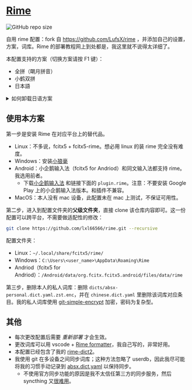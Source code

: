 # [Rime](https://blog.isteed.cc/post/rime-2022/)

![GitHub repo size](https://img.shields.io/github/repo-size/lxl66566/rime)

自用 rime 配置：fork 自 <https://github.com/LufsX/rime> ，并添加自己的设置，方案，词库。Rime 的部署教程网上到处都是，我这里就不说得太详细了。

本配置支持的方案（切换方案请按 F1 键）：

- 全拼（朙月拼音）
- 小鹤双拼
- 日本語

<details>
  <summary>如何卸载日语方案</summary>
  删除所有 `japanese` 开头的 yaml 文件与 `dicts-jap` 即可。
</details>

## 使用本方案

第一步是安装 Rime 在对应平台上的替代品。

- Linux：不多说，fcitx5 + fcitx5-rime。想必用 linux 的装 rime 完全没有难度。
- Windows：安装[小狼毫](https://github.com/rime/weasel/releases)
- Android：小企鹅输入法（fcitx5 for Andriod）和同文输入法都支持 rime。我选用前者。
  - 下载[小企鹅输入法](https://github.com/fcitx5-android/fcitx5-android/releases) 和链接下面的 `plugin.rime`。注意：不要安装 Google Play 上的小企鹅输入法版本。和插件不兼容。
- MacOS：本人没有 mac 设备，此配置未在 mac 上测试，不保证可用性。

第二步，进入到配置文件夹的**父级文件夹**，直接 clone 该仓库内容即可。这一份配置可以跨平台，不需要做适配性的修改：

```sh
git clone https://github.com/lxl66566/rime.git --recursive
```

配置文件夹：

- Linux：`~/.local/share/fcitx5/rime/`
- Windows：`C:\Users\<user_name>\AppData\Roaming\Rime`
- Andriod（fcitx5 for Andriod）：`/Android/data/org.fcitx.fcitx5.android/files/data/rime`

第三步，删除本人的私人词库：删除 `dicts/absx-personal.dict.yaml.zst.enc`，并在 `chinese.dict.yaml` 里删除该词库对应条目。我的私人词库使用 [git-simple-encrypt](https://github.com/lxl66566/git-simple-encrypt) 加密，密码为复杂型。

## 其他

- 每次更改配置后需要 _重新部署_ 才会生效。
- 更改词库可以用 vscode + [Rime formatter](https://github.com/lxl66566/rime-formatter)，我自己写的，非常好用。
- 本配置已经包含了我的 [rime-dict2](https://github.com/lxl66566/rime-dict2)。
- 我使用 git 在多设备之间同步词库；这种方法忽略了 userdb，因此我尽可能将我的习惯手动记录到 [absx.dict.yaml](dicts/absx.dict.yaml) 以保持同步。
  - 不使用官方同步功能的原因是我不太信任第三方的同步服务，然后 syncthing 又[很难用](https://t.me/withabsolutex/2090)。
